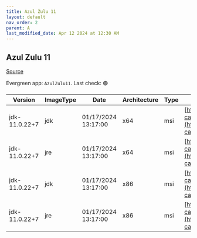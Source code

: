 ```yaml
---
title: Azul Zulu 11
layout: default
nav_order: 2
parent: A
last_modified_date: Apr 12 2024 at 12:30 AM
---
```


## Azul Zulu 11

[Source](https://www.azul.com/downloads/#zulu)

Evergreen app: `AzulZulu11`. Last check: 🟢

| Version       | ImageType | Date                | Architecture | Type | URI                                                                                                                                            |
| ------------- | --------- | ------------------- | ------------ | ---- | ---------------------------------------------------------------------------------------------------------------------------------------------- |
| jdk-11.0.22+7 | jdk       | 01/17/2024 13:17:00 | x64          | msi  | [https://cdn.azul.com/zulu/bin/zulu11.70.15-ca-jdk11.0.22-win_x64.msi](https://cdn.azul.com/zulu/bin/zulu11.70.15-ca-jdk11.0.22-win_x64.msi)   |
| jdk-11.0.22+7 | jre       | 01/17/2024 13:17:00 | x64          | msi  | [https://cdn.azul.com/zulu/bin/zulu11.70.15-ca-jre11.0.22-win_x64.msi](https://cdn.azul.com/zulu/bin/zulu11.70.15-ca-jre11.0.22-win_x64.msi)   |
| jdk-11.0.22+7 | jdk       | 01/17/2024 13:17:00 | x86          | msi  | [https://cdn.azul.com/zulu/bin/zulu11.70.15-ca-jdk11.0.22-win_i686.msi](https://cdn.azul.com/zulu/bin/zulu11.70.15-ca-jdk11.0.22-win_i686.msi) |
| jdk-11.0.22+7 | jre       | 01/17/2024 13:17:00 | x86          | msi  | [https://cdn.azul.com/zulu/bin/zulu11.70.15-ca-jre11.0.22-win_i686.msi](https://cdn.azul.com/zulu/bin/zulu11.70.15-ca-jre11.0.22-win_i686.msi) |
